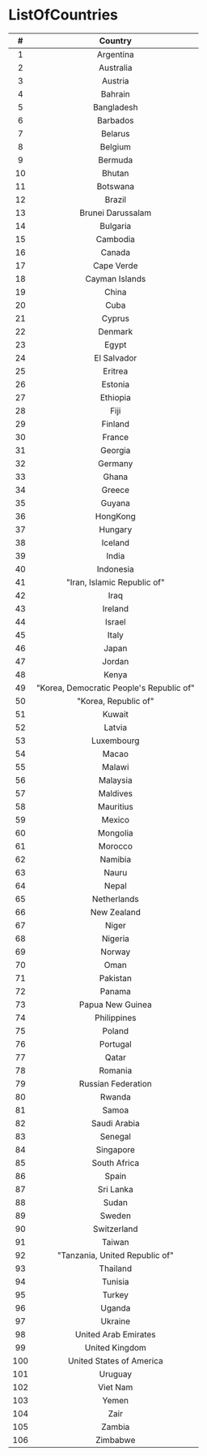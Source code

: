 # ListOfCountries

|#|Country|
|:---:|:------:|
|1|Argentina|
|2|Australia|
|3|Austria|
|4|Bahrain|
|5|Bangladesh|
|6|Barbados|
|7|Belarus|
|8|Belgium|
|9|Bermuda|
|10|Bhutan|
|11|Botswana|
|12|Brazil|
|13|Brunei Darussalam|
|14|Bulgaria|
|15|Cambodia|
|16|Canada|
|17|Cape Verde|
|18|Cayman Islands|
|19|China|
|20|Cuba|
|21|Cyprus|
|22|Denmark|
|23|Egypt|
|24|El Salvador|
|25|Eritrea|
|26|Estonia|
|27|Ethiopia|
|28|Fiji|
|29|Finland|
|30|France|
|31|Georgia|
|32|Germany|
|33|Ghana|
|34|Greece|
|35|Guyana|
|36|HongKong|
|37|Hungary|
|38|Iceland|
|39|India|
|40|Indonesia|
|41|"Iran, Islamic Republic of"|
|42|Iraq|
|43|Ireland|
|44|Israel|
|45|Italy|
|46|Japan|
|47|Jordan|
|48|Kenya|
|49|"Korea, Democratic People's Republic of"|
|50|"Korea, Republic of"|
|51|Kuwait|
|52|Latvia|
|53|Luxembourg|
|54|Macao|
|55|Malawi|
|56|Malaysia|
|57|Maldives|
|58|Mauritius|
|59|Mexico|
|60|Mongolia|
|61|Morocco|
|62|Namibia|
|63|Nauru|
|64|Nepal|
|65|Netherlands|
|66|New Zealand|
|67|Niger|
|68|Nigeria|
|69|Norway|
|70|Oman|
|71|Pakistan|
|72|Panama|
|73|Papua New Guinea|
|74|Philippines|
|75|Poland|
|76|Portugal|
|77|Qatar|
|78|Romania|
|79|Russian Federation|
|80|Rwanda|
|81|Samoa|
|82|Saudi Arabia|
|83|Senegal|
|84|Singapore|
|85|South Africa|
|86|Spain|
|87|Sri Lanka|
|88|Sudan|
|89|Sweden|
|90|Switzerland|
|91|Taiwan|
|92|"Tanzania, United Republic of"|
|93|Thailand|
|94|Tunisia|
|95|Turkey|
|96|Uganda|
|97|Ukraine|
|98|United Arab Emirates|
|99|United Kingdom|
|100|United States of America|
|101|Uruguay|
|102|Viet Nam|
|103|Yemen|
|104|Zair|
|105|Zambia|
106|Zimbabwe
